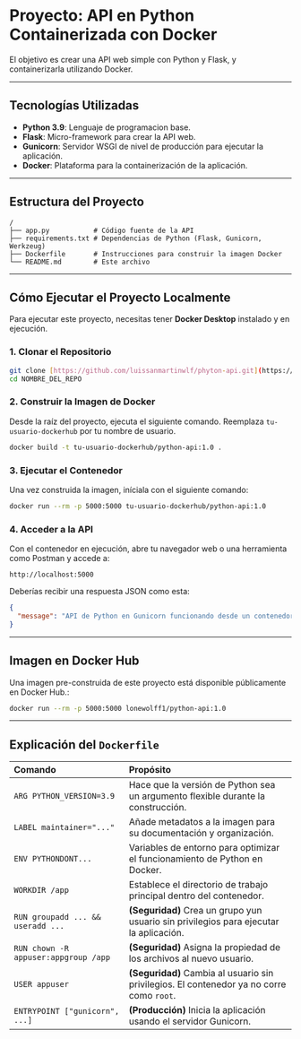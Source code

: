 # Proyecto: API en Python Containerizada con Docker

El objetivo es crear una API web simple con Python y Flask, y containerizarla utilizando Docker.

---

## Tecnologías Utilizadas

* **Python 3.9**: Lenguaje de programacion base.
* **Flask**: Micro-framework para crear la API web.
* **Gunicorn**: Servidor WSGI de nivel de producción para ejecutar la aplicación.
* **Docker**: Plataforma para la containerización de la aplicación.

---

## Estructura del Proyecto

```
/
├── app.py           # Código fuente de la API
├── requirements.txt # Dependencias de Python (Flask, Gunicorn, Werkzeug)
├── Dockerfile       # Instrucciones para construir la imagen Docker
└── README.md        # Este archivo
```

---

## Cómo Ejecutar el Proyecto Localmente

Para ejecutar este proyecto, necesitas tener **Docker Desktop** instalado y en ejecución.

### 1. Clonar el Repositorio

```bash
git clone [https://github.com/luissanmartinwlf/phyton-api.git](https://github.com/luissanmartinwlf/phyton-api.git)
cd NOMBRE_DEL_REPO
```

### 2. Construir la Imagen de Docker

Desde la raíz del proyecto, ejecuta el siguiente comando. Reemplaza `tu-usuario-dockerhub` por tu nombre de usuario.

```bash
docker build -t tu-usuario-dockerhub/python-api:1.0 .
```

### 3. Ejecutar el Contenedor

Una vez construida la imagen, iníciala con el siguiente comando:

```bash
docker run --rm -p 5000:5000 tu-usuario-dockerhub/python-api:1.0
```

### 4. Acceder a la API

Con el contenedor en ejecución, abre tu navegador web o una herramienta como Postman y accede a:

`http://localhost:5000`

Deberías recibir una respuesta JSON como esta:

```json
{
  "message": "API de Python en Gunicorn funcionando desde un contenedor seguro!"
}
```

---

## Imagen en Docker Hub

Una imagen pre-construida de este proyecto está disponible públicamente en Docker Hub.:

```bash
docker run --rm -p 5000:5000 lonewolff1/python-api:1.0
```

---

## Explicación del `Dockerfile`


| Comando | Propósito |
| :--- | :--- |
| `ARG PYTHON_VERSION=3.9` | Hace que la versión de Python sea un argumento flexible durante la construcción. |
| `LABEL maintainer="..."` | Añade metadatos a la imagen para su documentación y organización. |
| `ENV PYTHONDONT...` | Variables de entorno para optimizar el funcionamiento de Python en Docker. |
| `WORKDIR /app` | Establece el directorio de trabajo principal dentro del contenedor. |
| `RUN groupadd ... && useradd ...` | **(Seguridad)** Crea un grupo yun usuario sin privilegios para ejecutar la aplicación. |
| `RUN chown -R appuser:appgroup /app` | **(Seguridad)** Asigna la propiedad de los archivos al nuevo usuario. |
| `USER appuser` | **(Seguridad)** Cambia al usuario sin privilegios. El contenedor ya no corre como `root`. |
| `ENTRYPOINT ["gunicorn", ...]` | **(Producción)** Inicia la aplicación usando el servidor Gunicorn. |